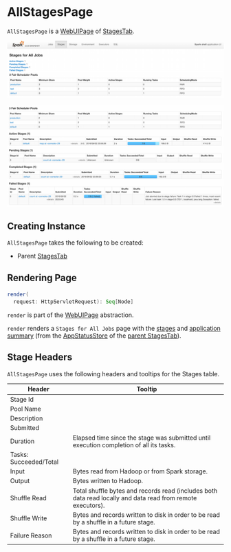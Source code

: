 # AllStagesPage

`AllStagesPage` is a [WebUIPage](WebUIPage.md) of [StagesTab](StagesTab.md).

![Stages Tab in web UI for FAIR scheduling mode (with pools only)](../images/webui/spark-webui-stages-alljobs.png)

![Stages Tab in web UI for FAIR scheduling mode (with pools and stages)](../images/webui/spark-webui-stages.png)

## Creating Instance

`AllStagesPage` takes the following to be created:

* <span id="parent"> Parent [StagesTab](StagesTab.md)

## <span id="render"> Rendering Page

```scala
render(
  request: HttpServletRequest): Seq[Node]
```

`render` is part of the [WebUIPage](WebUIPage.md#render) abstraction.

`render` renders a `Stages for All Jobs` page with the [stages](../status/AppStatusStore.md#stageList) and [application summary](../status/AppStatusStore.md#appSummary) (from the [AppStatusStore](../status/AppStatusStore.md) of the [parent StagesTab](#parent)).

## <span id="headers"> Stage Headers

`AllStagesPage` uses the following headers and tooltips for the Stages table.

Header   | Tooltip
---------|----------
 Stage Id |
 Pool Name |
 Description |
 Submitted |
 Duration | Elapsed time since the stage was submitted until execution completion of all its tasks.
 Tasks: Succeeded/Total |
 Input | Bytes read from Hadoop or from Spark storage.
 Output | Bytes written to Hadoop.
 Shuffle Read | Total shuffle bytes and records read (includes both data read locally and data read from remote executors).
 Shuffle Write | Bytes and records written to disk in order to be read by a shuffle in a future stage.
 Failure Reason | Bytes and records written to disk in order to be read by a shuffle in a future stage.
